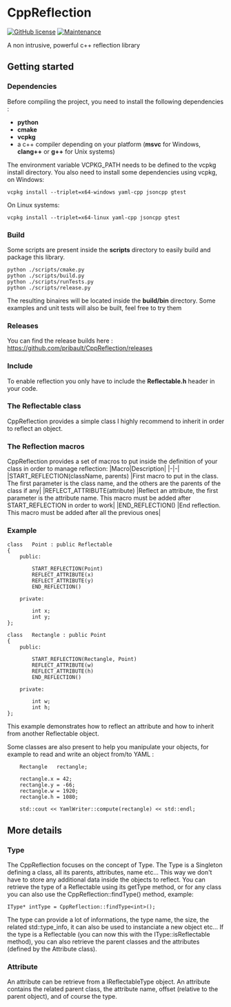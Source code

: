 # CppReflection

[![GitHub license](https://img.shields.io/github/license/pribault/CppReflection)](https://github.com/pribault/CppReflection/blob/master/LICENSE)
[![Maintenance](https://img.shields.io/badge/Maintained%3F-yes-green.svg)](https://github.com/pribault/CppReflection/graphs/commit-activity)

A non intrusive, powerful c++ reflection library

## Getting started

### Dependencies

Before compiling the project, you need to install the following dependencies :
- <b>python</b>
- <b>cmake</b>
- <b>vcpkg</b>
- a c++ compiler depending on your platform (<b>msvc</b> for Windows, <b>clang++</b> or <b>g++</b> for Unix systems)

The environment variable VCPKG_PATH needs to be defined to the vcpkg install directory.
You also need to install some dependencies using vcpkg, on Windows:

`vcpkg install --triplet=x64-windows yaml-cpp jsoncpp gtest`

On Linux systems:

`vcpkg install --triplet=x64-linux yaml-cpp jsoncpp gtest`

### Build

Some scripts are present inside the <b>scripts</b> directory to easily build and package this library.

```
python ./scripts/cmake.py
python ./scripts/build.py
python ./scripts/runTests.py
python ./scripts/release.py
```

The resulting binaires will be located inside the <b>build/bin</b> directory.
Some examples and unit tests will also be built, feel free to try them

### Releases

You can find the release builds here : https://github.com/pribault/CppReflection/releases

### Include

To enable reflection you only have to include the <b>Reflectable.h</b> header in your code.

### The Reflectable class

CppReflection provides a simple class I highly recommend to inherit in order to reflect an object.

### The Reflection macros

CppReflection provides a set of macros to put inside the definition of your class in order to manage reflection:
|Macro|Description|
|-|-|
|START_REFLECTION(className, parents) |First macro to put in the class. The first parameter is the class name, and the others are the parents of the class if any|
|REFLECT_ATTRIBUTE(attribute)         |Reflect an attribute, the first parameter is the attribute name. This macro must be added after START_REFLECTION in order to work|
|END_REFLECTION()                     |End reflection. This macro must be added after all the previous ones|

### Example

```
class	Point : public Reflectable
{
	public:

		START_REFLECTION(Point)
		REFLECT_ATTRIBUTE(x)
		REFLECT_ATTRIBUTE(y)
		END_REFLECTION()

	private:

		int	x;
		int	y;
};

class	Rectangle : public Point
{
	public:

		START_REFLECTION(Rectangle, Point)
		REFLECT_ATTRIBUTE(w)
		REFLECT_ATTRIBUTE(h)
		END_REFLECTION()

	private:

		int	w;
		int	h;
};
```

This example demonstrates how to reflect an attribute and how to inherit from another Reflectable object.

Some classes are also present to help you manipulate your objects, for example to read and write an object from/to YAML :

```
	Rectangle	rectangle;

	rectangle.x = 42;
	rectangle.y = -66;
	rectangle.w = 1920;
	rectangle.h = 1080;

	std::cout << YamlWriter::compute(rectangle) << std::endl;
```

## More details

### Type

The CppReflection focuses on the concept of Type. The Type is a Singleton defining a class, all its parents, attributes, name etc... This way we don't have to store any additional data inside the objects to reflect.
You can retrieve the type of a Reflectable using its getType method, or for any class you can also use the CppReflection::findType<type>() method, example:
```
IType* intType = CppReflection::findType<int>();
```
The type can provide a lot of informations, the type name, the size, the related std::type_info, it can also be used to instanciate a new object etc...
If the type is a Reflectable (you can now this with the IType::isReflectable method), you can also retrieve the parent classes and the attributes (defined by the Attribute class).

### Attribute

An attribute can be retrieve from a IReflectableType object. An attribute contains the related parent class, the attribute name, offset (relative to the parent object), and of course the type.
